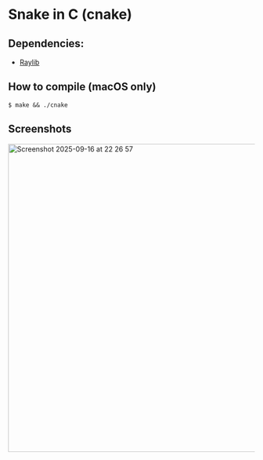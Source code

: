 # Snake in C (cnake)

## Dependencies:
- [Raylib](https://github.com/raysan5/raylib)

## How to compile (macOS only)

```console
$ make && ./cnake
```

## Screenshots

<img width="797" height="628" alt="Screenshot 2025-09-16 at 22 26 57" src="https://github.com/user-attachments/assets/a5b5d2af-8c13-4ecb-be24-3fd8455762d9" />
